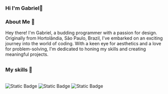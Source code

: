 ### Hi I'm Gabriel🌳

### About Me 🌱
Hey there! I'm Gabriel, a budding programmer with a passion for design. Originally from Hortolândia, São Paulo, Brazil, I've embarked on an exciting journey into the world of coding. With a keen eye for aesthetics and a love for problem-solving, I'm dedicated to honing my skills and creating meaningful projects.

##

### My skills 🌾
<div style="display: inline_block"><br>
  <img alt="Static Badge" src="https://img.shields.io/badge/HTML5-brightblack?style=for-the-badge&logo=html5&logoColor=%23E34F26&labelColor=black&color=%23E34F26">
  <img alt="Static Badge" src="https://img.shields.io/badge/css3-brightblack?style=for-the-badge&logo=css3&logoColor=%231572B6&labelColor=black&color=%231572B6"> 
  <img alt="Static Badge" src="https://img.shields.io/badge/javascript-000?style=for-the-badge&logo=javascript&logoColor=%23F7DF1E&labelColor=black&color=%23F7DF1E">
</div>

